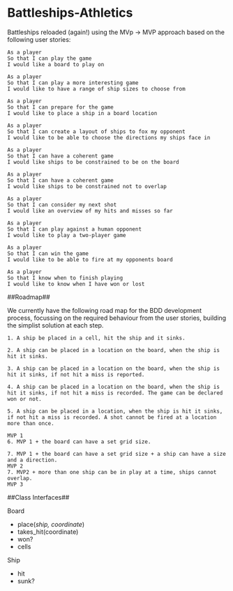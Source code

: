 # Battleships-Athletics #

Battleships reloaded (again!) using the MVp → MVP approach based on the following user stories:

```
As a player
So that I can play the game
I would like a board to play on

As a player
So that I can play a more interesting game
I would like to have a range of ship sizes to choose from

As a player
So that I can prepare for the game
I would like to place a ship in a board location

As a player
So that I can create a layout of ships to fox my opponent
I would like to be able to choose the directions my ships face in

As a player
So that I can have a coherent game
I would like ships to be constrained to be on the board

As a player
So that I can have a coherent game
I would like ships to be constrained not to overlap

As a player
So that I can consider my next shot
I would like an overview of my hits and misses so far

As a player
So that I can play against a human opponent
I would like to play a two-player game

As a player
So that I can win the game
I would like to be able to fire at my opponents board

As a player
So that I know when to finish playing
I would like to know when I have won or lost
```

##Roadmap##

We currently have the following road map for the BDD development process, focussing on the required behaviour from the user stories, building the simplist solution at each step.

```
1. A ship be placed in a cell, hit the ship and it sinks.

2. A ship can be placed in a location on the board, when the ship is hit it sinks.

3. A ship can be placed in a location on the board, when the ship is hit it sinks, if not hit a miss is reported.

4. A ship can be placed in a location on the board, when the ship is hit it sinks, if not hit a miss is recorded. The game can be declared won or not.

5. A ship can be placed in a location, when the ship is hit it sinks, if not hit a miss is recorded. A shot cannot be fired at a location more than once.

MVP 1
6. MVP 1 + the board can have a set grid size.

7. MVP 1 + the board can have a set grid size + a ship can have a size and a direction.
MVP 2
7. MVP2 + more than one ship can be in play at a time, ships cannot overlap.
MVP 3
```

##Class Interfaces##

Board
- place(*ship, coordinate*)
- takes_hit(coordinate)
- won?
- cells

Ship
- hit
- sunk?

